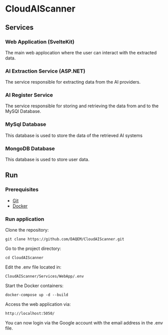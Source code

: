 # CloudAIScanner

## Services
### Web Application (SvelteKit)
The main web applocation where the user can interact with the extracted data.
### AI Extraction Service (ASP.NET)
The service responsible for extracting data from the AI providers.
### AI Register Service
The service responsible for storing and retrieving the data from and to the MySQl Database.
### MySql Database
This database is used to store the data of the retrieved AI systems
### MongoDB Database
This database is used to store user data.

## Run
### Prerequisites
- [Git](https://www.git-scm.com/)
- [Docker](https://www.docker.com/products/docker-desktop/)

### Run application
Clone the repository:
```console
git clone https://github.com/DAQEM/CloudAIScanner.git
```
Go to the project directory:
```console
cd CloudAIScanner
```
Edit the .env file located in:
```
CloudAIScanner/Services/WebApp/.env
```
Start the Docker containers:
```console
docker-compose up -d --build
```
Access the web application via:
```
http://localhost:5050/
```
You can now login via the Google account with the email address in the .env file. 
